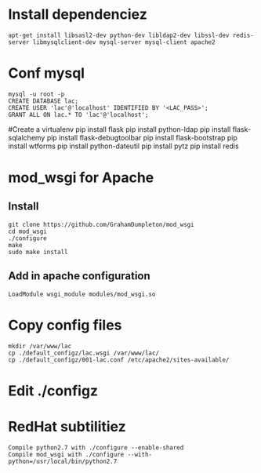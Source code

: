 # Install dependenciez
    apt-get install libsasl2-dev python-dev libldap2-dev libssl-dev redis-server libmysqlclient-dev mysql-server mysql-client apache2

# Conf mysql
    mysql -u root -p
    CREATE DATABASE lac;
    CREATE USER 'lac'@'localhost' IDENTIFIED BY '<LAC_PASS>';
    GRANT ALL ON lac.* TO 'lac'@'localhost';


#Create a virtualenv
    pip install flask
    pip install python-ldap
    pip install flask-sqlalchemy
    pip install flask-debugtoolbar
    pip install flask-bootstrap
    pip install wtforms
    pip install python-dateutil
    pip install pytz
    pip install redis

# mod_wsgi for Apache
## Install
    git clone https://github.com/GrahamDumpleton/mod_wsgi
    cd mod_wsgi
    ./configure
    make
    sudo make install

## Add in apache configuration
    LoadModule wsgi_module modules/mod_wsgi.so

# Copy config files
    mkdir /var/www/lac
    cp ./default_configz/lac.wsgi /var/www/lac/
    cp ./default_configz/001-lac.conf /etc/apache2/sites-available/

# Edit ./configz

# RedHat subtilitiez
    Compile python2.7 with ./configure --enable-shared
    Compile mod_wsgi with ./configure --with-python=/usr/local/bin/python2.7
